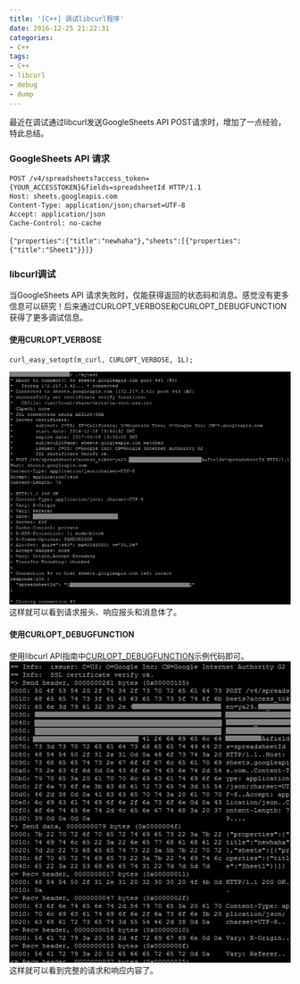 ```yaml
---
title: '[C++] 调试libcurl程序'
date: 2016-12-25 21:22:31
categories: 
- C++
tags: 
- C++
- libcurl
- debug
- dump
---
```

最近在调试通过libcurl发送GoogleSheets API POST请求时，增加了一点经验，特此总结。

### GoogleSheets API 请求

```
POST /v4/spreadsheets?access_token={YOUR_ACCESSTOKEN}&fields=spreadsheetId HTTP/1.1
Host: sheets.googleapis.com
Content-Type: application/json;charset=UTF-8
Accept: application/json
Cache-Control: no-cache

{"properties":{"title":"newhaha"},"sheets":[{"properties":{"title":"Sheet1"}}]}
```

### libcurl调试

当GoogleSheets API 请求失败时，仅能获得返回的状态码和消息。感觉没有更多信息可以研究！后来通过CURLOPT_VERBOSE和CURLOPT_DEBUGFUNCTION获得了更多调试信息。
#### 使用CURLOPT_VERBOSE
```
curl_easy_setopt(m_curl, CURLOPT_VERBOSE, 1L);
```
![libcurl: CURLOPT_VERBOSE](/images/2016/12/libcurl-CURLOPT_VERBOSE.png)这样就可以看到请求报头、响应报头和消息体了。
#### 使用CURLOPT_DEBUGFUNCTION
使用libcurl API指南中[CURLOPT_DEBUGFUNCTION](https://curl.haxx.se/libcurl/c/CURLOPT_DEBUGFUNCTION.html)示例代码即可。![libcurl: CURLOPT_DEBUGFUNCTION](/images/2016/12/libcurl-CURLOPT_DEBUGFUNCTION.png)这样就可以看到完整的请求和响应内容了。



